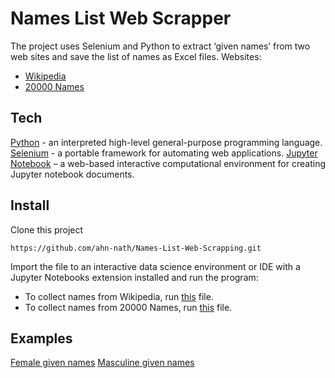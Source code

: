 # Names List Web Scrapper
The project uses Selenium and Python to extract ‘given names’ from two web sites and save the list of names as Excel files. 
Websites: 
-	[Wikipedia](https://en.wikipedia.org/wiki/Category:Feminine_given_names) 
-	[20000 Names](http://www.20000-names.com)

## Tech
[Python](https://www.python.org/) - an interpreted high-level general-purpose programming language.
[Selenium](https://selenium-python.readthedocs.io/) - a portable framework for automating web applications. 
[Jupyter Notebook](https://jupyter.org/) –  a web-based interactive computational environment for creating Jupyter notebook documents. 
## Install
Clone this project
```
https://github.com/ahn-nath/Names-List-Web-Scrapping.git
```
Import the file to an interactive data science environment or IDE with a Jupyter Notebooks extension installed and run the program:
- To collect names from Wikipedia, run [this](names_list_wikipedia.ipynb) file. 
- To collect names from 20000 Names, run [this](names_list_20000.ipynb) file. 

## Examples
[Female given names](out/names_culture_female.xlsx)
[Masculine given names](out/names_culture_male.xlsx) 
 
